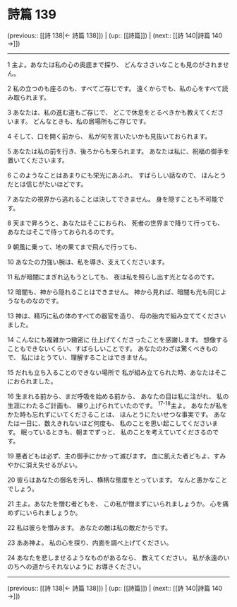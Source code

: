 # 詩篇 139

(previous:: [[詩 138|← 詩篇 138]]) | (up:: [[詩篇]]) | (next:: [[詩 140|詩篇 140 →]])

***


1 主よ。あなたは私の心の奥底まで探り、 どんなささいなことも見のがされません。 

2 私の立つのも座るのも、すべてご存じです。 遠くからでも、私の心をすべて読み取られます。 

3 あなたは、私の進む道もご存じで、 どこで休息をとるべきかも教えてくださいます。 どんなときも、私の居場所もご存じです。 

4 そして、口を開く前から、 私が何を言いたいかも見抜いておられます。 

5 あなたは私の前を行き、後ろからも来られます。 あなたは私に、祝福の御手を置いてくださいます。 

6 このようなことはあまりにも栄光にあふれ、 すばらしい話なので、 ほんとうだとは信じがたいほどです。 

7 あなたの視界から逃れることは決してできません。 身を隠すことも不可能です。 

8 天まで昇ろうと、あなたはそこにおられ、 死者の世界まで降りて行っても、 あなたはそこで待っておられるのです。 

9 朝風に乗って、地の果てまで飛んで行っても、 

10 あなたの力強い腕は、私を導き、支えてくださいます。 

11 私が暗闇にまぎれ込もうとしても、 夜は私を照らし出す光となるのです。 

12 暗闇も、神から隠れることはできません。 神から見れば、暗闇も光も同じようなものなのです。 

13 神は、精巧に私の体のすべての器官を造り、 母の胎内で組み立ててくださいました。 

14 こんなにも複雑かつ緻密に 仕上げてくださったことを感謝します。 想像することもできないくらい、すばらしいことです。 あなたのわざは驚くべきもので、 私にはとうてい、理解することはできません。 

15 だれも立ち入ることのできない場所で 私が組み立てられた時、あなたはそこにおられました。 

16 生まれる前から、まだ呼吸を始める前から、 あなたの目は私に注がれ、 私の生涯にわたるご計画も、 練り上げられていたのです。 <sup class="versenum">17-18</sup>主よ。 あなたが私をかた時も忘れずにいてくださることは、 ほんとうにたいせつな事実です。 あなたは一日に、数えきれないほど何度も、 私のことを思い起こしてくださいます。 眠っているときも、朝までずっと、 私のことを考えていてくださるのです。 

19 悪者どもは必ず、主の御手にかかって滅びます。 血に飢えた者どもよ、すみやかに消え失せるがよい。 

20 彼らはあなたの御名を汚し、横柄な態度をとっています。 なんと愚かなことでしょう。 

21 主よ。あなたを憎む者どもを、 この私が憎まずにいられましょうか。 心を痛めずにいられましょうか。 

22 私は彼らを憎みます。 あなたの敵は私の敵だからです。 

23 ああ神よ。 私の心を探り、内面を調べ上げてください。 

24 あなたを悲しませるようなものがあるなら、 教えてください。 私が永遠のいのちへの道からそれないように お導きください。

***

(previous:: [[詩 138|← 詩篇 138]]) | (up:: [[詩篇]]) | (next:: [[詩 140|詩篇 140 →]])
